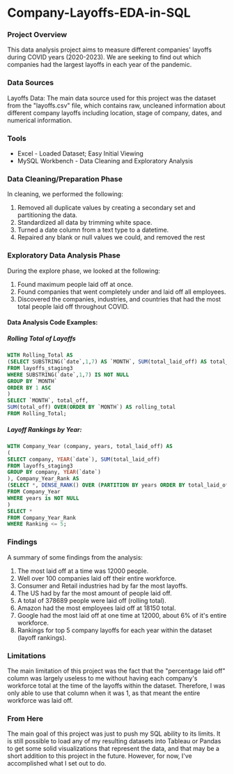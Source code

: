 # Company-Layoffs-EDA-in-SQL

### Project Overview

This data analysis project aims to measure different companies' layoffs during COVID years (2020-2023). We are seeking to find out which companies had the largest layoffs in each year of the pandemic.

### Data Sources

Layoffs Data: The main data source used for this project was the dataset from the "layoffs.csv" file, which contains raw, uncleaned information about different company layoffs including location, stage of company, dates, and numerical information. 

### Tools

- Excel - Loaded Dataset; Easy Initial Viewing
- MySQL Workbench - Data Cleaning and Exploratory Analysis

### Data Cleaning/Preparation Phase

In cleaning, we performed the following:
1. Removed all duplicate values by creating a secondary set and partitioning the data.
2. Standardized all data by trimming white space.
3. Turned a date column from a text type to a datetime.
4. Repaired any blank or null values we could, and removed the rest

### Exploratory Data Analysis Phase

During the explore phase, we looked at the following:
1. Found maximum people laid off at once.
2. Found companies that went completely under and laid off all employees.
3. Discovered the companies, industries, and countries that had the most total people laid off throughout COVID.

#### Data Analysis Code Examples:

##### Rolling Total of Layoffs
```sql
WITH Rolling_Total AS 
(SELECT SUBSTRING(`date`,1,7) AS `MONTH`, SUM(total_laid_off) AS total_off
FROM layoffs_staging3
WHERE SUBSTRING(`date`,1,7) IS NOT NULL
GROUP BY `MONTH`
ORDER BY 1 ASC
)
SELECT `MONTH`, total_off,
SUM(total_off) OVER(ORDER BY `MONTH`) AS rolling_total
FROM Rolling_Total;
```
##### Layoff Rankings by Year:
```sql
WITH Company_Year (company, years, total_laid_off) AS
(
SELECT company, YEAR(`date`), SUM(total_laid_off)
FROM layoffs_staging3
GROUP BY company, YEAR(`date`)
), Company_Year_Rank AS 
(SELECT *, DENSE_RANK() OVER (PARTITION BY years ORDER BY total_laid_off DESC) AS Ranking
FROM Company_Year
WHERE years is NOT NULL
)
SELECT *
FROM Company_Year_Rank
WHERE Ranking <= 5;
```

### Findings
A summary of some findings from the analysis:
1. The most laid off at a time was 12000 people.
2. Well over 100 companies laid off their entire workforce.
3. Consumer and Retail industries had by far the most layoffs.
4. The US had by far the most amount of people laid off.
5. A total of 378689 people were laid off (rolling total).
6. Amazon had the most employees laid off at 18150 total.
7. Google had the most laid off at one time at 12000, about 6% of it's entire workforce.
8. Rankings for top 5 company layoffs for each year within the dataset (layoff rankings).

### Limitations

The main limitation of this project was the fact that the "percentage laid off" column was largely useless to me without having each company's workforce total at the time of the layoffs within the dataset. Therefore, I was only able to use that column when it was 1, as that meant the entire workforce was laid off.

### From Here
The main goal of this project was just to push my SQL ability to its limits. It is still possible to load any of my resulting datasets into Tableau or Pandas to get some solid visualizations that represent the data, and that may be a short addition to this project in the future. However, for now, I've accomplished what I set out to do.

